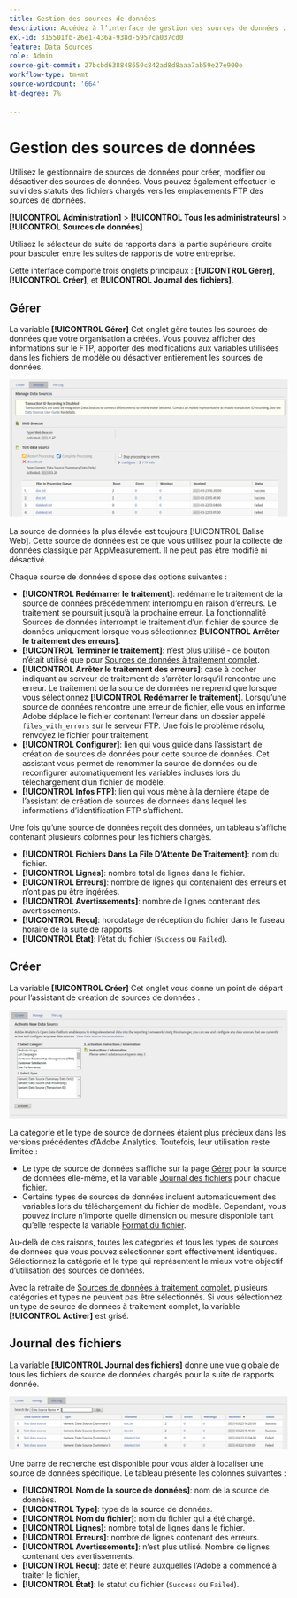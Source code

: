 ```yaml
---
title: Gestion des sources de données
description: Accédez à l’interface de gestion des sources de données .
exl-id: 315501fb-26e1-436a-938d-5957ca037cd0
feature: Data Sources
role: Admin
source-git-commit: 27bcbd638848650c842ad8d8aaa7ab59e27e900e
workflow-type: tm+mt
source-wordcount: '664'
ht-degree: 7%

---
```


# Gestion des sources de données

Utilisez le gestionnaire de sources de données pour créer, modifier ou désactiver des sources de données. Vous pouvez également effectuer le suivi des statuts des fichiers chargés vers les emplacements FTP des sources de données.

**[!UICONTROL Administration]** > **[!UICONTROL Tous les administrateurs]** > **[!UICONTROL Sources de données]**

Utilisez le sélecteur de suite de rapports dans la partie supérieure droite pour basculer entre les suites de rapports de votre entreprise.

Cette interface comporte trois onglets principaux : **[!UICONTROL Gérer]**, **[!UICONTROL Créer]**, et **[!UICONTROL Journal des fichiers]**.

## Gérer

La variable **[!UICONTROL Gérer]** Cet onglet gère toutes les sources de données que votre organisation a créées. Vous pouvez afficher des informations sur le FTP, apporter des modifications aux variables utilisées dans les fichiers de modèle ou désactiver entièrement les sources de données.

![Gérer](assets/manage.png)

La source de données la plus élevée est toujours [!UICONTROL Balise Web]. Cette source de données est ce que vous utilisez pour la collecte de données classique par AppMeasurement. Il ne peut pas être modifié ni désactivé.

Chaque source de données dispose des options suivantes :

* **[!UICONTROL Redémarrer le traitement]**: redémarre le traitement de la source de données précédemment interrompu en raison d’erreurs. Le traitement se poursuit jusqu’à la prochaine erreur. La fonctionnalité Sources de données interrompt le traitement d’un fichier de source de données uniquement lorsque vous sélectionnez **[!UICONTROL Arrêter le traitement des erreurs]**.
* **[!UICONTROL Terminer le traitement]**: n’est plus utilisé - ce bouton n’était utilisé que pour [Sources de données à traitement complet](full-processing-eol.md).
* **[!UICONTROL Arrêter le traitement des erreurs]**: case à cocher indiquant au serveur de traitement de s’arrêter lorsqu’il rencontre une erreur. Le traitement de la source de données ne reprend que lorsque vous sélectionnez **[!UICONTROL Redémarrer le traitement]**. Lorsqu’une source de données rencontre une erreur de fichier, elle vous en informe. Adobe déplace le fichier contenant l’erreur dans un dossier appelé `files_with_errors` sur le serveur FTP. Une fois le problème résolu, renvoyez le fichier pour traitement.
* **[!UICONTROL Configurer]**: lien qui vous guide dans l’assistant de création de sources de données pour cette source de données. Cet assistant vous permet de renommer la source de données ou de reconfigurer automatiquement les variables incluses lors du téléchargement d’un fichier de modèle.
* **[!UICONTROL Infos FTP]**: lien qui vous mène à la dernière étape de l’assistant de création de sources de données dans lequel les informations d’identification FTP s’affichent.

Une fois qu’une source de données reçoit des données, un tableau s’affiche contenant plusieurs colonnes pour les fichiers chargés.

* **[!UICONTROL Fichiers Dans La File D’Attente De Traitement]**: nom du fichier.
* **[!UICONTROL Lignes]**: nombre total de lignes dans le fichier.
* **[!UICONTROL Erreurs]**: nombre de lignes qui contenaient des erreurs et n’ont pas pu être ingérées.
* **[!UICONTROL Avertissements]**: nombre de lignes contenant des avertissements.
* **[!UICONTROL Reçu]**: horodatage de réception du fichier dans le fuseau horaire de la suite de rapports.
* **[!UICONTROL État]**: l’état du fichier (`Success` ou `Failed`).

## Créer

La variable **[!UICONTROL Créer]** Cet onglet vous donne un point de départ pour l’assistant de création de sources de données .

![Créer](assets/create.png)

La catégorie et le type de source de données étaient plus précieux dans les versions précédentes d’Adobe Analytics. Toutefois, leur utilisation reste limitée :

* Le type de source de données s’affiche sur la page [Gérer](#manage) pour la source de données elle-même, et la variable [Journal des fichiers](#file-log) pour chaque fichier.
* Certains types de sources de données incluent automatiquement des variables lors du téléchargement du fichier de modèle. Cependant, vous pouvez inclure n’importe quelle dimension ou mesure disponible tant qu’elle respecte la variable [Format du fichier](file-format.md).

Au-delà de ces raisons, toutes les catégories et tous les types de sources de données que vous pouvez sélectionner sont effectivement identiques. Sélectionnez la catégorie et le type qui représentent le mieux votre objectif d’utilisation des sources de données.

Avec la retraite de [Sources de données à traitement complet](full-processing-eol.md), plusieurs catégories et types ne peuvent pas être sélectionnés. Si vous sélectionnez un type de source de données à traitement complet, la variable **[!UICONTROL Activer]** est grisé.

## Journal des fichiers

La variable **[!UICONTROL Journal des fichiers]** donne une vue globale de tous les fichiers de source de données chargés pour la suite de rapports donnée.

![Journal des fichiers](assets/file-log.png)

Une barre de recherche est disponible pour vous aider à localiser une source de données spécifique. Le tableau présente les colonnes suivantes :

* **[!UICONTROL Nom de la source de données]**: nom de la source de données.
* **[!UICONTROL Type]**: type de la source de données.
* **[!UICONTROL Nom du fichier]**: nom du fichier qui a été chargé.
* **[!UICONTROL Lignes]**: nombre total de lignes dans le fichier.
* **[!UICONTROL Erreurs]**: nombre de lignes contenant des erreurs.
* **[!UICONTROL Avertissements]**: n’est plus utilisé. Nombre de lignes contenant des avertissements.
* **[!UICONTROL Reçu]**: date et heure auxquelles l’Adobe a commencé à traiter le fichier.
* **[!UICONTROL État]**: le statut du fichier (`Success` ou `Failed`).

